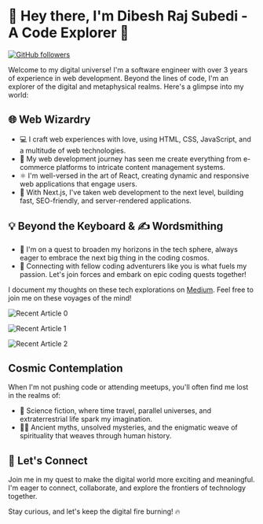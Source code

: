 # 👋 Hey there, I'm Dibesh Raj Subedi - A Code Explorer 🚀

[![GitHub followers](https://img.shields.io/github/followers/itsubedibesh?label=Follow&style=social)](https://github.com/itsubedibesh)

Welcome to my digital universe! I'm a software engineer with over 3 years of experience in web development. Beyond the lines of code, I'm an explorer of the digital and metaphysical realms. Here's a glimpse into my world:

## 🌐 Web Wizardry

- 💻 I craft web experiences with love, using HTML, CSS, JavaScript, and a multitude of web technologies.
- 🌟 My web development journey has seen me create everything from e-commerce platforms to intricate content management systems.
- ⚛️ I'm well-versed in the art of React, creating dynamic and responsive web applications that engage users.
- 🚀 With Next.js, I've taken web development to the next level, building fast, SEO-friendly, and server-rendered applications.

## 💡 Beyond the Keyboard & ✍️ Wordsmithing

- 🚀 I'm on a quest to broaden my horizons in the tech sphere, always eager to embrace the next big thing in the coding cosmos.
- 👥 Connecting with fellow coding adventurers like you is what fuels my passion. Let's join forces and embark on epic coding quests together!

I document my thoughts on these tech explorations on [Medium](https://medium.com/@itsubedibesh). Feel free to join me on these voyages of the mind!

![[Recent Article 0](https://github-readme-medium-recent-article.vercel.app/medium/@itsubedibesh/0)](https://github-readme-medium-recent-article.vercel.app/medium/@itsubedibesh/0)

![[Recent Article 1](https://github-readme-medium-recent-article.vercel.app/medium/@itsubedibesh/1)](https://github-readme-medium-recent-article.vercel.app/medium/@itsubedibesh/1)

![[Recent Article 2](https://github-readme-medium-recent-article.vercel.app/medium/@itsubedibesh/2)](https://github-readme-medium-recent-article.vercel.app/medium/@itsubedibesh/2)

## Cosmic Contemplation

When I'm not pushing code or attending meetups, you'll often find me lost in the realms of:

- 🌌 Science fiction, where time travel, parallel universes, and extraterrestrial life spark my imagination.
- 🧙‍♂️ Ancient myths, unsolved mysteries, and the enigmatic weave of spirituality that weaves through human history.

## 🌟 Let's Connect

Join me in my quest to make the digital world more exciting and meaningful. I'm eager to connect, collaborate, and explore the frontiers of technology together.

Stay curious, and let's keep the digital fire burning! 🔥
